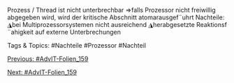Prozess / Thread ist nicht unterbrechbar ⇒falls Prozessor nicht freiwillig
abgegeben wird, wird der kritische Abschnitt atomarausgef¨uhrt
Nachteile:
◮bei Multiprozessorsystemen nicht ausreichend
◮herabgesetzte Reaktionsf ¨ahigkeit auf externe Unterbrechungen

   Tags & Topics:
   #Nachteile
   #Prozessor
   #Nachteil

[Previous: #AdvIT-Folien_159](AdvIT-Folien_159.md)

[Next: #AdvIT-Folien_159](AdvIT-Folien_159.md)